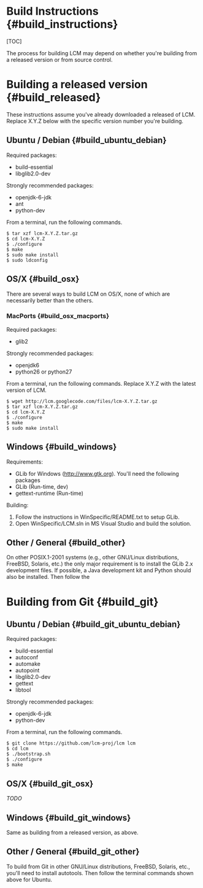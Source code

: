 Build Instructions {#build_instructions}
====

[TOC]

The process for building LCM may depend on whether you're building from a
released version or from source control.

# Building a released version {#build_released}

These instructions assume you've already downloaded a released of
LCM.  Replace X.Y.Z below with the specific version number you're building.

## Ubuntu / Debian {#build_ubuntu_debian}

Required packages:
  - build-essential
  - libglib2.0-dev

Strongly recommended packages:
  - openjdk-6-jdk
  - ant
  - python-dev

From a terminal, run the following commands.

    $ tar xzf lcm-X.Y.Z.tar.gz
    $ cd lcm-X.Y.Z
    $ ./configure
    $ make
    $ sudo make install
    $ sudo ldconfig

## OS/X {#build_osx}

There are several ways to build LCM on OS/X, none of which are necessarily better than the others.

### MacPorts {#build_osx_macports}

Required packages:
 - glib2

Strongly recommended packages:
  - openjdk6
  - python26 or python27

From a terminal, run the following commands.  Replace X.Y.Z with the latest version of LCM.

    $ wget http://lcm.googlecode.com/files/lcm-X.Y.Z.tar.gz
    $ tar xzf lcm-X.Y.Z.tar.gz
    $ cd lcm-X.Y.Z
    $ ./configure
    $ make
    $ sudo make install

## Windows {#build_windows}

Requirements:
 - GLib for Windows (http://www.gtk.org).  You'll need the following packages
  - GLib (Run-time, dev)
  - gettext-runtime (Run-time)

Building:
  1. Follow the instructions in WinSpecific/README.txt to setup GLib.
  2. Open WinSpecific/LCM.sln in MS Visual Studio and build the solution.

## Other / General {#build_other}

On other POSIX.1-2001 systems (e.g., other GNU/Linux distributions, FreeBSD,
Solaris, etc.) the only major requirement is to install the GLib 2.x
development files.  If possible, a Java development kit and Python should also
be installed.  Then follow the 

# Building from Git {#build_git}

## Ubuntu / Debian {#build_git_ubuntu_debian}

Required packages:
 - build-essential
 - autoconf
 - automake
 - autopoint
 - libglib2.0-dev
 - gettext
 - libtool

Strongly recommended packages:
 - openjdk-6-jdk
 - python-dev

From a terminal, run the following commands.

    $ git clone https://github.com/lcm-proj/lcm lcm
    $ cd lcm
    $ ./bootstrap.sh
    $ ./configure
    $ make

## OS/X {#build_git_osx}

*TODO*

## Windows {#build_git_windows}

Same as building from a released version, as above.

## Other / General {#build_git_other}

To build from Git in other GNU/Linux distributions, FreeBSD, Solaris, etc.,
you'll need to install autotools.  Then follow the terminal commands shown
above for Ubuntu.
